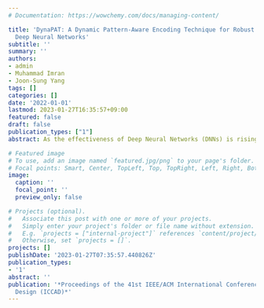```yaml
---
# Documentation: https://wowchemy.com/docs/managing-content/

title: 'DynaPAT: A Dynamic Pattern-Aware Encoding Technique for Robust MLC PCM-Based
  Deep Neural Networks'
subtitle: ''
summary: ''
authors:
- admin
- Muhammad Imran
- Joon-Sung Yang
tags: []
categories: []
date: '2022-01-01'
lastmod: 2023-01-27T16:35:57+09:00
featured: false
draft: false
publication_types: ["1"]
abstract: As the effectiveness of Deep Neural Networks (DNNs) is rising over time, so is the need for highly scalable and efficient hardware architectures to capitalize this effectiveness in many practical ap- plications. Emerging non-volatile Phase Change Memory (PCM) technology has been found to be a promising candidate for future memory systems due to its better scalability, non-volatility and low leakage/dynamic power consumption, compared to conventional charged-based memories. Additionally, with its cell’s wide resis- tance span, PCM also has the Flash-like Multi-Level Cell (MLC) capability, which has enhanced storage density, providing an op- portunity for the deployment of data-intensive applications such as DNNs on resource-constrained edge devices. However, the prac- tical deployment of MLC PCM is hampered by certain reliability challenges, among which, the resistance drift is considered to be a critical concern. In a DNN application, the presence of resistance drift in MLC PCM can cause a severe impact to DNN’s accuracy if no drift-error-tolerance technique is utilized. This paper proposes DynaPAT, a low-cost and effective pattern-aware encoding tech- nique to enhance the drift-error-tolerance of MLC PCM-based Deep Neural Networks. DynaPAT has been constructed on the insight into DNN’s vulnerability against different data pattern switching. Based on this insight, DynaPAT efficiently maps the most-frequent data pattern in DNN’s parameters to the least-drift-prone level of the MLC PCM, thus significantly enhancing the robustness of the system against drift errors. Various experiments on different DNN models and configurations demonstrate the effectiveness of DynaPAT. The experimental results indicate that DynaPAT can achieve up to 500 times enhancement in the drift-errors-tolerance ca- pability over the baseline MLC PCM based DNN while requiring only a negligible hardware overhead (below 1\% storage overhead). Being orthogonal, DynaPAT can be integrated with existing drift- tolerance schemes for even higher gains in reliability.

# Featured image
# To use, add an image named `featured.jpg/png` to your page's folder.
# Focal points: Smart, Center, TopLeft, Top, TopRight, Left, Right, BottomLeft, Bottom, BottomRight.
image:
  caption: ''
  focal_point: ''
  preview_only: false

# Projects (optional).
#   Associate this post with one or more of your projects.
#   Simply enter your project's folder or file name without extension.
#   E.g. `projects = ["internal-project"]` references `content/project/deep-learning/index.md`.
#   Otherwise, set `projects = []`.
projects: []
publishDate: '2023-01-27T07:35:57.440826Z'
publication_types:
- '1'
abstract: ''
publication: '*Proceedings of the 41st IEEE/ACM International Conference on Computer-Aided
  Design (ICCAD)*'
---
```

